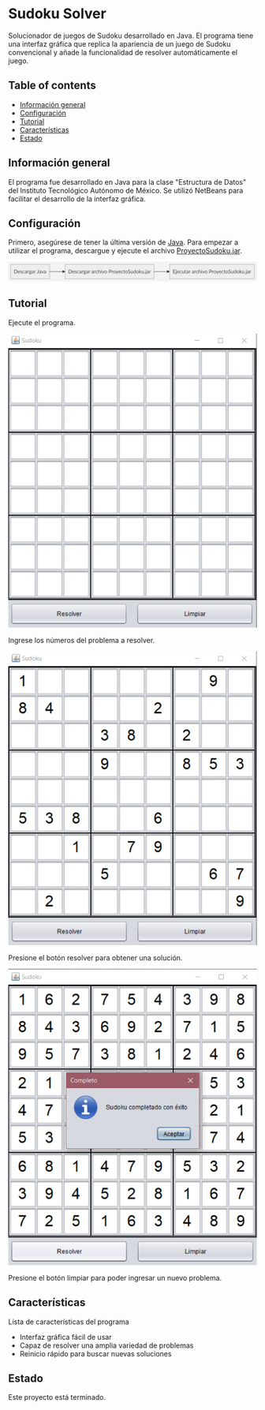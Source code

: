 # Sudoku Solver
Solucionador de juegos de Sudoku desarrollado en Java. El programa tiene una interfaz gráfica que replica la apariencia de un juego de Sudoku convencional y añade la funcionalidad de resolver automáticamente el juego.

## Table of contents
* [Información general](#información-general)
* [Configuración](#configuración)
* [Tutorial](#tutorial)
* [Características](#características)
* [Estado](#estado)

## Información general
El programa fue desarrollado en Java para la clase "Estructura de Datos" del Instituto Tecnológico Autónomo de México. Se utilizó NetBeans para facilitar el desarrollo de la interfaz gráfica.

## Configuración
Primero, asegúrese de tener la última versión de [Java](https://www.java.com/es/download/).
Para empezar a utilizar el programa, descargue y ejecute el archivo [ProyectoSudoku.jar](./ProyectoSudoku.jar).

![Diagrama](./img/diagrama1.png)

## Tutorial
Ejecute el programa.

![Interfaz1](./img/captura1.png)

Ingrese los números del problema a resolver.

![Interfaz2](./img/captura2.png)

Presione el botón resolver para obtener una solución.

![Interfaz3](./img/captura3.png)

Presione el botón limpiar para poder ingresar un nuevo problema.

## Características
Lista de características del programa
* Interfaz gráfica fácil de usar
* Capaz de resolver una amplia variedad de problemas
* Reinicio rápido para buscar nuevas soluciones

## Estado
Este proyecto está terminado.
